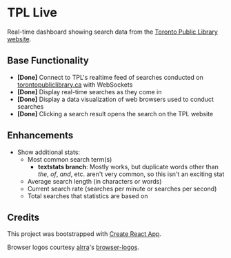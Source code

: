 # TPL Live

Real-time dashboard showing search data from the [Toronto Public Library website](https://www.torontopubliclibrary.ca/).

## Base Functionality

- **[Done]** Connect to TPL's realtime feed of searches conducted on [torontopubliclibrary.ca](https://torontopubliclibrary.ca) with WebSockets
- **[Done]** Display real-time searches as they come in
- **[Done]** Display a data visualization of web browsers used to conduct searches
- **[Done]** Clicking a search result opens the search on the TPL website

## Enhancements

- Show additional stats:
  - Most common search term(s)
    - **textstats branch**: Mostly works, but duplicate words other than *the*, *of*, *and*, etc. aren't very common, so this isn't an exciting stat
  - Average search length (in characters or words)
  - Current search rate (searches per minute or searches per second)
  - Total searches that statistics are based on

## Credits

This project was bootstrapped with [Create React App](https://github.com/facebookincubator/create-react-app).

Browser logos courtesy [alrra](https://github.com/alrra)'s [browser-logos](https://github.com/alrra/browser-logos).